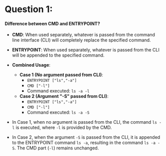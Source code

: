# Question 1:

#### Difference between CMD and ENTRYPOINT?

- **CMD**: When used separately, whatever is passed from the command line interface (CLI) will completely replace the specified command.
- **ENTRYPOINT**: When used separately, whatever is passed from the CLI will be appended to the specified command.
- **Combined Usage**:
  
  - **Case 1 (No argument passed from CLI)**:
    - `ENTRYPOINT ["ls","-a"]`
    - `CMD ["-l"]`
    - Command executed: `ls -a -l`
  - **Case 2 (Argument "-S" passed from CLI)**:
    - `ENTRYPOINT ["ls","-a"]`
    - `CMD ["-l"]`
    - Command executed: `ls -a -S`
- In Case 1, when no argument is passed from the CLI, the command `ls -l` is executed, where `-l` is provided by the CMD.
- In Case 2, when the argument `-S` is passed from the CLI, it is appended to the ENTRYPOINT command `ls -a`, resulting in the command `ls -a -S`. The CMD part (`-l`) remains unchanged.

